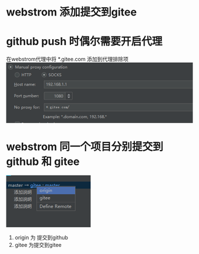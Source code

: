 # webstrom 添加提交到gitee

# github push 时偶尔需要开启代理
在webstrom代理中将 *.gitee.com 添加到代理排除项
![proxy_setting](.readme_images/proxy_setting.png)

# webstrom 同一个项目分别提交到 github 和 gitee
![](.readme_images/push.png)

1. origin 为 提交到github
2. gitee 为提交到gitee
